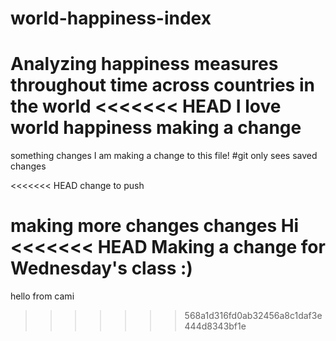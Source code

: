 # world-happiness-index
Analyzing happiness measures throughout time across countries in the world
<<<<<<< HEAD
I love world happiness
making a change 
=======

something
changes
I am making a change to this file!
#git only sees saved changes

<<<<<<< HEAD
change to push

making more changes
changes
Hi
<<<<<<< HEAD
Making a change for Wednesday's class :)
=======

hello from cami
>>>>>>> 568a1d316fd0ab32456a8c1daf3e444d8343bf1e
